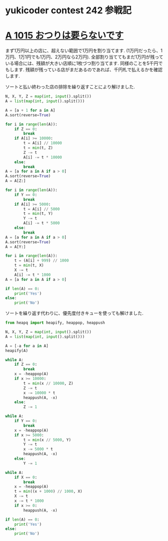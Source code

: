 # yukicoder contest 242 参戦記

# [A 1015 おつりは要らないです](https://yukicoder.me/problems/no/1015)

まず1万円以上の店に、超えない範囲で1万円を割り当てます. (1万円だったら、1万円、1万1円でも1万円、2万円なら2万円). 全部割り当ててもまだ1万円が残っている場合には、残額が大きい店順に1枚づつ割り当てます. 同様のことを5千円でもします. 残額が残っている店がまだあるのであれば、千円札で払えるかを確認します.

ソートと払い終わった店の排除を繰り返すことにより解けました.

```python
N, X, Y, Z = map(int, input().split())
A = list(map(int, input().split()))

A = [a + 1 for a in A]
A.sort(reverse=True)

for i in range(len(A)):
    if Z == 0:
        break
    if A[i] >= 10000:
        t = A[i] // 10000
        t = min(t, Z)
        Z -= t
        A[i] -= t * 10000
    else:
        break
A = [a for a in A if a > 0]
A.sort(reverse=True)
A = A[Z:]

for i in range(len(A)):
    if Y == 0:
        break
    if A[i] >= 5000:
        t = A[i] // 5000
        t = min(t, Y)
        Y -= t
        A[i] -= t * 5000
    else:
        break
A = [a for a in A if a > 0]
A.sort(reverse=True)
A = A[Y:]

for i in range(len(A)):
    t = (A[i] + 999) // 1000
    t = min(t, X)
    X -= t
    A[i] -= t * 1000
A = [a for a in A if a > 0]

if len(A) == 0:
    print('Yes')
else:
    print('No')
```

ソートを繰り返す代わりに、優先度付きキューを使っても解けました.

```python
from heapq import heapify, heappop, heappush

N, X, Y, Z = map(int, input().split())
A = list(map(int, input().split()))

A = [-a for a in A]
heapify(A)

while A:
    if Z == 0:
        break
    x = -heappop(A)
    if x >= 10000:
        t = min(x // 10000, Z)
        Z -= t
        x -= 10000 * t
        heappush(A, -x)
    else:
        Z -= 1

while A:
    if Y == 0:
        break
    x = -heappop(A)
    if x >= 5000:
        t = min(x // 5000, Y)
        Y -= t
        x -= 5000 * t
        heappush(A, -x)
    else:
        Y -= 1

while A:
    if X == 0:
        break
    x = -heappop(A)
    t = min((x + 1000) // 1000, X)
    X -= t
    x -= t * 1000
    if x >= 0:
        heappush(A, -x)

if len(A) == 0:
    print('Yes')
else:
    print('No')
```
